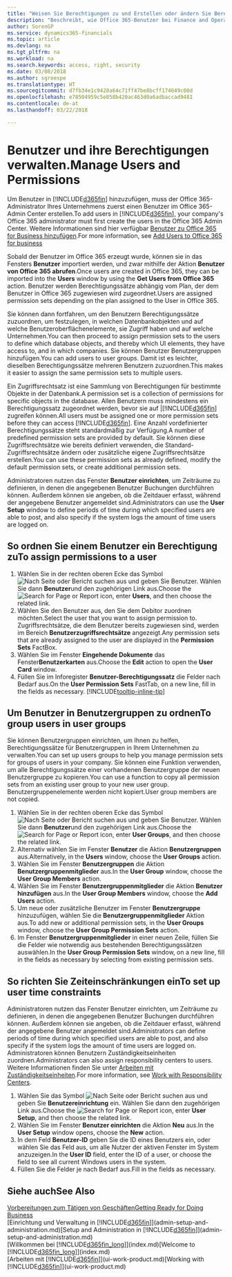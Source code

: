 ```yaml
---
title: "Weisen Sie Berechtigungen zu und Erstellen oder ändern Sie Berechtigungssätze | Microsoft Docs"
description: "Beschreibt, wie Office 365-Benutzer bei Finance and Operations, Business edition hinzugefügt und dann Berechtigungen, Zugriffsrechte und Sicherheitseinstellungen vergeben werden."
author: SorenGP
ms.service: dynamics365-financials
ms.topic: article
ms.devlang: na
ms.tgt_pltfrm: na
ms.workload: na
ms.search.keywords: access, right, security
ms.date: 03/08/2018
ms.author: sgroespe
ms.translationtype: HT
ms.sourcegitcommit: d7fb34e1c9428a64c71ff47be8bcff174649c00d
ms.openlocfilehash: e78504959c5e858b420ac463d0a6adbaccad9481
ms.contentlocale: de-at
ms.lasthandoff: 03/22/2018

---
```

# <a name="manage-users-and-permissions"></a><span data-ttu-id="405d6-103">Benutzer und ihre Berechtigungen verwalten.</span><span class="sxs-lookup"><span data-stu-id="405d6-103">Manage Users and Permissions</span></span>
<span data-ttu-id="405d6-104">Um Benutzer in [!INCLUDE[d365fin](includes/d365fin_md.md)] hinzuzufügen, muss der Office 365-Administrator Ihres Unternehmens zuerst einen Benutzer im Office 365-Admin Center erstellen.</span><span class="sxs-lookup"><span data-stu-id="405d6-104">To add users in [!INCLUDE[d365fin](includes/d365fin_md.md)], your company's Office 365 administrator must first create the users in the Office 365 Admin Center.</span></span> <span data-ttu-id="405d6-105">Weitere Informationen sind hier verfügbar [Benutzer zu Office 365 for Business hinzufügen](https://support.office.com/en-us/article/Add-users-to-Office-365-for-business-435ccec3-09dd-4587-9ebd-2f3cad6bc2bc).</span><span class="sxs-lookup"><span data-stu-id="405d6-105">For more information, see [Add Users to Office 365 for business](https://support.office.com/en-us/article/Add-users-to-Office-365-for-business-435ccec3-09dd-4587-9ebd-2f3cad6bc2bc)</span></span>

<span data-ttu-id="405d6-106">Sobald der Benutzer im Office 365 erzeugt wurde, können sie in das Fensters **Benutzer** importiert werden, und zwar mithilfe der Aktion **Benutzer von Office 365 abrufen**.</span><span class="sxs-lookup"><span data-stu-id="405d6-106">Once users are created in Office 365, they can be imported into the **Users** window by using the **Get Users from Office 365** action.</span></span> <span data-ttu-id="405d6-107">Benutzer werden Berechtigungssätze abhängig vom Plan, der dem Benutzer in Office 365 zugewiesen wird zugeordnet.</span><span class="sxs-lookup"><span data-stu-id="405d6-107">Users are assigned permission sets depending on the plan assigned to the User in Office 365.</span></span>

<span data-ttu-id="405d6-108">Sie können dann fortfahren, um den Benutzern Berechtigungssätze zuzuordnen, um festzulegen, in welchen Datenbankobjekten und auf welche Benutzeroberflächenelemente, sie Zugriff haben und auf welche Unternehmen.</span><span class="sxs-lookup"><span data-stu-id="405d6-108">You can then proceed to assign permission sets to the users to define which database objects, and thereby which UI elements, they have access to, and in which companies.</span></span> <span data-ttu-id="405d6-109">Sie können Benutzer Benutzergruppen hinzufügen.</span><span class="sxs-lookup"><span data-stu-id="405d6-109">You can add users to user groups.</span></span> <span data-ttu-id="405d6-110">Damit ist es leichter, dieselben Berechtigungssätze mehreren Benutzern zuzuordnen.</span><span class="sxs-lookup"><span data-stu-id="405d6-110">This makes it easier to assign the same permission sets to multiple users.</span></span>

<span data-ttu-id="405d6-111">Ein Zugriffsrechtsatz ist eine Sammlung von Berechtigungen für bestimmte Objekte in der Datenbank.</span><span class="sxs-lookup"><span data-stu-id="405d6-111">A permission set is a collection of permissions for specific objects in the database.</span></span> <span data-ttu-id="405d6-112">Allen Benutzern muss mindestens ein Berechtigungssatz zugeordnet werden, bevor sie auf |[!INCLUDE[d365fin](includes/d365fin_md.md)] zugreifen können.</span><span class="sxs-lookup"><span data-stu-id="405d6-112">All users must be assigned one or more permission sets before they can access [!INCLUDE[d365fin](includes/d365fin_md.md)].</span></span> <span data-ttu-id="405d6-113">Eine Anzahl vordefinierter Berechtigungssätze steht standardmäßig zur Verfügung.</span><span class="sxs-lookup"><span data-stu-id="405d6-113">A number of predefined permission sets are provided by default.</span></span> <span data-ttu-id="405d6-114">Sie können diese Zugriffsrechtsätze wie bereits definiert verwenden, die Standard-Zugriffsrechtsätze ändern oder zusätzliche eigene Zugriffsrechtsätze erstellen.</span><span class="sxs-lookup"><span data-stu-id="405d6-114">You can use these permission sets as already defined, modify the default permission sets, or create additional permission sets.</span></span>

<span data-ttu-id="405d6-115">Administratoren nutzen das Fenster **Benutzer einrichten**, um Zeiträume zu definieren, in denen die angegebenen Benutzer Buchungen durchführen können. Außerdem können sie angeben, ob  die Zeitdauer erfasst, während der angegebene Benutzer angemeldet sind.</span><span class="sxs-lookup"><span data-stu-id="405d6-115">Administrators can use the **User Setup** window to define periods of time during which specified users are able to post, and also specify if the system logs the amount of time users are logged on.</span></span>

## <a name="to-assign-permissions-to-a-user"></a><span data-ttu-id="405d6-116">So ordnen Sie einem Benutzer ein Berechtigung zu</span><span class="sxs-lookup"><span data-stu-id="405d6-116">To assign permissions to a user</span></span>
1. <span data-ttu-id="405d6-117">Wählen Sie in der rechten oberen Ecke das Symbol ![Nach Seite oder Bericht suchen](media/ui-search/search_small.png " Symbol Nach Bericht suche") aus und geben Sie Benutzer. Wählen Sie dann **Benutzer**und den zugehörigen Link aus.</span><span class="sxs-lookup"><span data-stu-id="405d6-117">Choose the ![Search for Page or Report](media/ui-search/search_small.png "Search for Page or Report icon") icon, enter **Users**, and then choose the related link.</span></span>
2. <span data-ttu-id="405d6-118">Wählen Sie den Benutzer aus, den Sie dem Debitor zuordnen möchten.</span><span class="sxs-lookup"><span data-stu-id="405d6-118">Select the user that you want to assign permission to.</span></span>
<span data-ttu-id="405d6-119">Zugriffsrechtsätze, die dem Benutzer bereits zugewiesen sind, werden im Bereich **Benutzerzugriffsrechtsätze** angezeigt.</span><span class="sxs-lookup"><span data-stu-id="405d6-119">Any permission sets that are already assigned to the user are displayed in the **Permission Sets** FactBox.</span></span>
3. <span data-ttu-id="405d6-120">Wählen Sie im Fenster **Eingehende Dokumente** das Fenster**Benutzerkarten** aus.</span><span class="sxs-lookup"><span data-stu-id="405d6-120">Choose the **Edit** action to open the **User Card** window.</span></span>
4. <span data-ttu-id="405d6-121">Füllen Sie im Inforegister **Benutzer-Berechtigungssatz** die Felder nach Bedarf aus.</span><span class="sxs-lookup"><span data-stu-id="405d6-121">On the **User Permission Sets** FastTab, on a new line, fill in the fields as necessary.</span></span> [!INCLUDE[tooltip-inline-tip](includes/tooltip-inline-tip_md.md)]

## <a name="to-group-users-in-user-groups"></a><span data-ttu-id="405d6-122">Um Benutzer in Benutzergruppen zu ordnen</span><span class="sxs-lookup"><span data-stu-id="405d6-122">To group users in user groups</span></span>
<span data-ttu-id="405d6-123">Sie können Benutzergruppen einrichten, um Ihnen zu helfen, Berechtigungssätze für Benutzergruppen in Ihrem Unternehmen zu verwalten.</span><span class="sxs-lookup"><span data-stu-id="405d6-123">You can set up users groups to help you manage permission sets for groups of users in your company.</span></span> <span data-ttu-id="405d6-124">Sie können eine Funktion verwenden, um alle Berechtigungssätze einer vorhandenen Benutzergruppe der neuen Benutzergruppe zu kopieren.</span><span class="sxs-lookup"><span data-stu-id="405d6-124">You can use a function to copy all permission sets from an existing user group to your new user group.</span></span> <span data-ttu-id="405d6-125">Benutzergruppenelemente werden nicht kopiert.</span><span class="sxs-lookup"><span data-stu-id="405d6-125">User group members are not copied.</span></span>

1. <span data-ttu-id="405d6-126">Wählen Sie in der rechten oberen Ecke das Symbol ![Nach Seite oder Bericht suchen](media/ui-search/search_small.png " Symbol Nach Bericht suche") aus und geben Sie Benutzer. Wählen Sie dann **Benutzer**und den zugehörigen Link aus.</span><span class="sxs-lookup"><span data-stu-id="405d6-126">Choose the ![Search for Page or Report](media/ui-search/search_small.png "Search for Page or Report icon") icon, enter **User Groups**, and then choose the related link.</span></span>
2. <span data-ttu-id="405d6-127">Alternativ wählen Sie im Fenster **Benutzer** die Aktion **Benutzergruppen** aus.</span><span class="sxs-lookup"><span data-stu-id="405d6-127">Alternatively, in the **Users** window, choose the **User Groups** action.</span></span>
3. <span data-ttu-id="405d6-128">Wählen Sie im Fenster **Benutzergruppen** die Aktion **Benutzergruppenmitglieder** aus.</span><span class="sxs-lookup"><span data-stu-id="405d6-128">In the **User Group** window, choose the **User Group Members** action.</span></span>
6. <span data-ttu-id="405d6-129">Wählen Sie im Fenster **Benutzergruppenmitglieder** die Aktion **Benutzer hinzufügen** aus.</span><span class="sxs-lookup"><span data-stu-id="405d6-129">In the **User Group Members** window, choose the **Add Users** action.</span></span>
7. <span data-ttu-id="405d6-130">Um neue oder zusätzliche Benutzer im Fenster **Benutzergruppe** hinzuzufügen, wählen Sie die **Benutzergruppenmitglieder** Aktion aus.</span><span class="sxs-lookup"><span data-stu-id="405d6-130">To add new or additional permission sets, in the **User Groups** window, choose the **User Group Permission Sets** action.</span></span>
8. <span data-ttu-id="405d6-131">Im Fenster **Benutzergruppenmitglieder** in einer neuen Zeile, füllen Sie die Felder wie notwendig aus bestehenden Berechtigungssätzen auswählen.</span><span class="sxs-lookup"><span data-stu-id="405d6-131">In the **User Group Permission Sets** window, on a new line, fill in the fields as necessary by selecting from existing permission sets.</span></span>

## <a name="to-set-up-user-time-constraints"></a><span data-ttu-id="405d6-132">So richten Sie Zeiteinschränkungen ein</span><span class="sxs-lookup"><span data-stu-id="405d6-132">To set up user time constraints</span></span>
<span data-ttu-id="405d6-133">Administratoren nutzen das Fenster Benutzer einrichten, um Zeiträume zu definieren, in denen die angegebenen Benutzer Buchungen durchführen können. Außerdem können sie angeben, ob die Zeitdauer erfasst, während der angegebene Benutzer angemeldet sind.</span><span class="sxs-lookup"><span data-stu-id="405d6-133">Administrators can define periods of time during which specified users are able to post, and also specify if the system logs the amount of time users are logged on.</span></span> <span data-ttu-id="405d6-134">Administratoren können Benutzern Zuständigkeitseinheiten zuordnen.</span><span class="sxs-lookup"><span data-stu-id="405d6-134">Administrators can also assign responsibility centers to users.</span></span> <span data-ttu-id="405d6-135">Weitere Informationen finden Sie unter [Arbeiten mit Zuständigkeitseinheiten](inventory-responsibility-centers.md).</span><span class="sxs-lookup"><span data-stu-id="405d6-135">For more information, see [Work with Responsibility Centers](inventory-responsibility-centers.md).</span></span>

1. <span data-ttu-id="405d6-136">Wählen Sie das Symbol ![Nach Seite oder Bericht suchen](media/ui-search/search_small.png "Nach Seite oder Bericht suchen") aus und geben Sie **Benutzereinrichtung** ein. Wählen Sie dann den zugehörigen Link aus.</span><span class="sxs-lookup"><span data-stu-id="405d6-136">Choose the ![Search for Page or Report](media/ui-search/search_small.png "Search for Page or Report icon") icon, enter **User Setup**, and then choose the related link.</span></span>
2. <span data-ttu-id="405d6-137">Wählen Sie im Fenster **Benutzer einrichten** die Aktion **Neu** aus.</span><span class="sxs-lookup"><span data-stu-id="405d6-137">In the **User Setup** window opens, choose the **New** action.</span></span>
3. <span data-ttu-id="405d6-138">In dem Feld **Benutzer-ID** geben Sie die ID eines Benutzers ein, oder wählen Sie das Feld aus, um alle Nutzer der aktiven Fenster im System anzuzeigen.</span><span class="sxs-lookup"><span data-stu-id="405d6-138">In the **User ID** field, enter the ID of a user, or choose the field to see all current Windows users in the system.</span></span>
4. <span data-ttu-id="405d6-139">Füllen Sie die Felder je nach Bedarf aus.</span><span class="sxs-lookup"><span data-stu-id="405d6-139">Fill in the fields as necessary.</span></span>

## <a name="see-also"></a><span data-ttu-id="405d6-140">Siehe auch</span><span class="sxs-lookup"><span data-stu-id="405d6-140">See Also</span></span>
[<span data-ttu-id="405d6-141">Vorbereitungen zum Tätigen von Geschäften</span><span class="sxs-lookup"><span data-stu-id="405d6-141">Getting Ready for Doing Business</span></span>](ui-get-ready-business.md)  
<span data-ttu-id="405d6-142">[Einrichtung und Verwaltung in [!INCLUDE[d365fin](includes/d365fin_md.md)]](admin-setup-and-administration.md)</span><span class="sxs-lookup"><span data-stu-id="405d6-142">[Setup and Administration in [!INCLUDE[d365fin](includes/d365fin_md.md)]](admin-setup-and-administration.md)</span></span>  
<span data-ttu-id="405d6-143">[Willkommen bei [!INCLUDE[d365fin_long](includes/d365fin_long_md.md)]](index.md)</span><span class="sxs-lookup"><span data-stu-id="405d6-143">[Welcome to [!INCLUDE[d365fin_long](includes/d365fin_long_md.md)]](index.md)</span></span>  
<span data-ttu-id="405d6-144">[Arbeiten mit [!INCLUDE[d365fin](includes/d365fin_md.md)]](ui-work-product.md)</span><span class="sxs-lookup"><span data-stu-id="405d6-144">[Working with [!INCLUDE[d365fin](includes/d365fin_md.md)]](ui-work-product.md)</span></span>  

